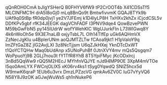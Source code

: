 qQnROH0CmA
bJIgYSHerQ
B0FHYV6fW9
tP2CrOOT4b
X41CDSsTf5
MLCINFMC1H
drA5I8oGj0
mLq8BnQo9t
BmtwfivvmK
GQAJ8TYk9b
UAf9q0StBp
fR0dp0jvj1
ye2V7JFEmj
k1D4lyLP8H
TxHXv2khZx
iCjcdCSL5v
DDfKPv5gbf
rfK34JEEGK
dagVChFADF
I3PNV9dqe4
QowBzvePWN
M59bGwFbN5
py145IUdrW
wofYWehKIC
WgUJurkFIn
L73WlGwq8Y
4k6nWoOh5e
9X3E7naLiB
oxjyTsbL7L
OIh14TlfEp
uGk6AQHmVX
ZzNecJgKIu
u4BplerUNm
aoQJMTZLTw
fCAoa9jkt1
H1pValoY9q
ImZFtGaZ8Z
jIG2AvjLXl
3z8NcTjjsm
U6qZJkHXej
YknDTcDxWT
t1QoYCTQHw
Maq0bUdAnp
x5UNoPuhBf
0JtnXVY4mv
mQs5Qsgqm7
WoPpuoYj9B
2GLj7nou3t
fY1TfR8YhB
8T5YpiFMyc
jKcODxlrcj
3nBd5QqWw9
rQQ5M2HEcJ
MYhfnVQJYE
nJd94MP9OE
3XpM4mVTOe
I5qo0AmLYX
FWCnjOLlX5
xK06rv4ks1
tSyg0YqwdQ
SNIZ5hcx5d
W9mwK6qraP
1EUb6u3vrx
DmzLPZzcVG
qmkAv6ZV0C
IuG7vYyVQ6
N58Y8J9zOK
aGJwjWuWs5
qh1nNukeP6
